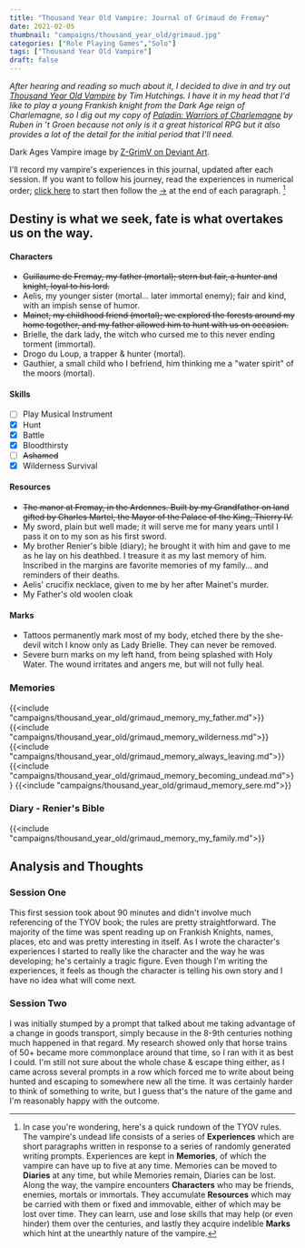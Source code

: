 ```yaml
---
title: "Thousand Year Old Vampire: Journal of Grimaud de Fremay"
date: 2021-02-05
thumbnail: "campaigns/thousand_year_old/grimaud.jpg"
categories: ["Role Playing Games","Solo"]
tags: ["Thousand Year Old Vampire"]
draft: false
---
```


_After hearing and reading so much about it, I decided to dive in and try out [Thousand Year Old Vampire](https://thousandyearoldvampire.com/) by Tim Hutchings. I have it in my head that I'd like to play a young Frankish knight from the Dark Age reign of Charlemagne, so I dig out my copy of [Paladin: Warriors of Charlemagne](https://www.drivethrurpg.com/product/234701/PALADIN-Warriors-of-Charlemagne) by Ruben in ’t Groen because not only is it a great historical RPG but it also provides a lot of the detail for the initial period that I'll need._

Dark Ages Vampire image by [Z-GrimV on Deviant Art](https://www.deviantart.com/z-grimv/art/Dark-Ages-Vampire-Ventrue-425451115).

I'll record my vampire's experiences in this journal, updated after each session. If you want to follow his journey, read the experiences in numerical order; [click here](#1) to start then follow the [&#8594;](#1 "Next Experience") at the end of each paragraph. [^1]

## Destiny is what we seek, fate is what overtakes us on the way.

#### Characters
- ~~Guillaume de Fremay, my father (mortal); stern but fair, a hunter and knight, loyal to his lord.~~
- Aelis, my younger sister (mortal... later immortal enemy); fair and kind, with an impish sense of humor.
- ~~Mainet, my childhood friend (mortal); we explored the forests around my home together, and my father allowed him to hunt with us on occasion.~~
- Brielle, the dark lady, the witch who cursed me to this never ending torment (immortal).
- Drogo du Loup, a trapper & hunter (mortal).
- Gauthier, a small child who I befriend, him thinking me a "water spirit" of the moors (mortal).

#### Skills
- [ ] Play Musical Instrument
- [X] Hunt
- [X] Battle
- [X] Bloodthirsty
- [ ] ~~Ashamed~~
- [X] Wilderness Survival

#### Resources
- ~~The manor at Fremay, in the Ardennes. Built by my Grandfather on land gifted by Charles Martel, the Mayor of the Palace of the King, Thierry IV.~~
- My sword, plain but well made; it will serve me for many years until I pass it on to my son as his first sword.
- My brother Renier's bible (diary); he brought it with him and gave to me as he lay on his deathbed. I treasure it as my last memory of him. Inscribed in the margins are favorite memories of my family... and reminders of their deaths.
- Aelis' crucifix necklace, given to me by her after Mainet's murder.
- My Father's old woolen cloak

#### Marks
- Tattoos permanently mark most of my body, etched there by the she-devil witch I know only as Lady Brielle. They can never be removed.
- Severe burn marks on my left hand, from being splashed with Holy Water. The wound irritates and angers me, but will not fully heal. 

### Memories

{{<include "campaigns/thousand_year_old/grimaud_memory_my_father.md">}}
{{<include "campaigns/thousand_year_old/grimaud_memory_wilderness.md">}}
{{<include "campaigns/thousand_year_old/grimaud_memory_always_leaving.md">}}
{{<include "campaigns/thousand_year_old/grimaud_memory_becoming_undead.md">}}
{{<include "campaigns/thousand_year_old/grimaud_memory_sere.md">}}

### Diary - Renier's Bible

{{<include "campaigns/thousand_year_old/grimaud_memory_my_family.md">}}

## Analysis and Thoughts

### Session One

This first session took about 90 minutes and didn't involve much referencing of the TYOV book; the rules are pretty straightforward. The majority of the time was spent reading up on Frankish Knights, names, places, etc and was pretty interesting in itself. As I wrote the character's experiences I started to really like the character and the way he was developing; he's certainly a tragic figure. Even though I'm writing the experiences, it feels as though the character is telling his own story and I have no idea what will come next.

### Session Two

I was initially stumped by a prompt that talked about me taking advantage of a change in goods transport, simply because in the 8-9th centuries nothing much happened in that regard. My research showed only that horse trains of 50+ became more commonplace around that time, so I ran with it as best I could. I'm still not sure about the whole chase & escape thing either, as I came across several prompts in a row which forced me to write about being hunted and escaping to somewhere new all the time. It was certainly harder to think of something to write, but I guess that's the nature of the game and I'm reasonably happy with the outcome. 

[^1]: In case you're wondering, here's a quick rundown of the TYOV rules. The vampire's undead life consists of a series of **Experiences** which are short paragraphs written in response to a series of randomly generated writing prompts. Experiences are kept in **Memories**, of which the vampire can have up to five at any time. Memories can be moved to **Diaries** at any time, but while Memories remain, Diaries can be lost. Along the way, the vampire encounters **Characters** who may be friends, enemies, mortals or immortals. They accumulate **Resources** which may be carried with them or fixed and immovable, either of which may be lost over time. They can learn, use and lose skills that may help (or even hinder) them over the centuries, and lastly they acquire indelible **Marks** which hint at the unearthly nature of the vampire. 